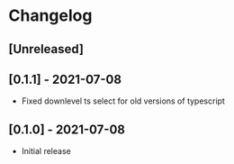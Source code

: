 # Changelog

## [Unreleased]

## [0.1.1] - 2021-07-08

- Fixed downlevel ts select for old versions of typescript

## [0.1.0] - 2021-07-08

- Initial release
